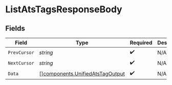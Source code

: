 # ListAtsTagsResponseBody


## Fields

| Field                                                                              | Type                                                                               | Required                                                                           | Description                                                                        |
| ---------------------------------------------------------------------------------- | ---------------------------------------------------------------------------------- | ---------------------------------------------------------------------------------- | ---------------------------------------------------------------------------------- |
| `PrevCursor`                                                                       | *string*                                                                           | :heavy_check_mark:                                                                 | N/A                                                                                |
| `NextCursor`                                                                       | *string*                                                                           | :heavy_check_mark:                                                                 | N/A                                                                                |
| `Data`                                                                             | [][components.UnifiedAtsTagOutput](../../models/components/unifiedatstagoutput.md) | :heavy_check_mark:                                                                 | N/A                                                                                |